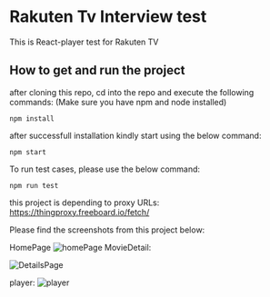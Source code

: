 
# Rakuten Tv Interview test

This is React-player test for Rakuten TV

## How to get and run the project

after cloning this repo, cd into the repo and execute the following commands: 
(Make sure you have npm and node installed)

```
npm install 
```

after successfull installation kindly start using the below command:

```
npm start
```

To run test cases, please use the below command:

```
npm run test
```

this project is depending to proxy URLs:  https://thingproxy.freeboard.io/fetch/ 

Please find the screenshots from this project below:

HomePage
![homePage](https://user-images.githubusercontent.com/29260082/102906260-63814280-449a-11eb-8dd0-7bcb3f1a30ec.png)
MovieDetail: 

![DetailsPage](https://user-images.githubusercontent.com/29260082/102906256-611ee880-449a-11eb-90a7-5fc9758a39cd.png)

player:
![player](https://user-images.githubusercontent.com/29260082/102906246-5bc19e00-449a-11eb-8916-958f529f39ca.png)
